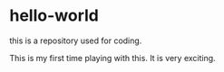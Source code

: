 # hello-world
this is a repository used for coding.

This is my first time playing with this. It is very exciting.
